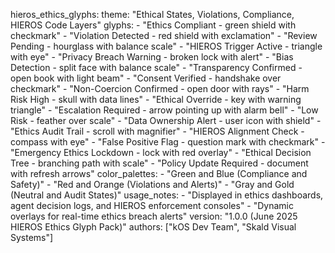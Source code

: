 hieros_ethics_glyphs:
  theme: "Ethical States, Violations, Compliance, HIEROS Code Layers"
  glyphs:
    - "Ethics Compliant - green shield with checkmark"
    - "Violation Detected - red shield with exclamation"
    - "Review Pending - hourglass with balance scale"
    - "HIEROS Trigger Active - triangle with eye"
    - "Privacy Breach Warning - broken lock with alert"
    - "Bias Detection - split face with balance scale"
    - "Transparency Confirmed - open book with light beam"
    - "Consent Verified - handshake over checkmark"
    - "Non-Coercion Confirmed - open door with rays"
    - "Harm Risk High - skull with data lines"
    - "Ethical Override - key with warning triangle"
    - "Escalation Required - arrow pointing up with alarm bell"
    - "Low Risk - feather over scale"
    - "Data Ownership Alert - user icon with shield"
    - "Ethics Audit Trail - scroll with magnifier"
    - "HIEROS Alignment Check - compass with eye"
    - "False Positive Flag - question mark with checkmark"
    - "Emergency Ethics Lockdown - lock with red overlay"
    - "Ethical Decision Tree - branching path with scale"
    - "Policy Update Required - document with refresh arrows"
  color_palettes:
    - "Green and Blue (Compliance and Safety)"
    - "Red and Orange (Violations and Alerts)"
    - "Gray and Gold (Neutral and Audit States)"
  usage_notes:
    - "Displayed in ethics dashboards, agent decision logs, and HIEROS enforcement consoles"
    - "Dynamic overlays for real-time ethics breach alerts"
  version: "1.0.0 (June 2025 HIEROS Ethics Glyph Pack)"
  authors: ["kOS Dev Team", "Skald Visual Systems"]

